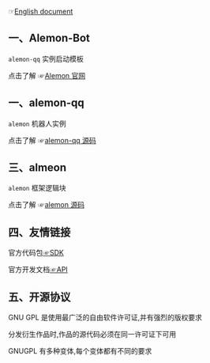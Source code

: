 ☞[English document](./README_English.md)

## 一、Alemon-Bot

`alemon-qq` 实例启动模板

点击了解 ☞[Alemon 官网](http://ningmengchongshui.gitee.io/lemonade)

## 一、alemon-qq

`alemon` 机器人实例

点击了解 ☞[alemon-qq 源码](https://gitee.com/ningmengchongshui/alemon-bot/tree/qq/)

## 三、almeon

`alemon` 框架逻辑块

点击了解 ☞[alemon 源码](https://gitee.com/ningmengchongshui/alemon-bot/tree/core/)

## 四、友情链接

官方代码包[☞SDK](https://github.com/tencent-connect/bot-node-sdk)

官方开发文档[☞API](https://bot.q.qq.com/wiki/develop/nodesdk/guild/guilds.html)

## 五、开源协议

GNU GPL 是使用最广泛的自由软件许可证,并有强烈的版权要求

分发衍生作品时,作品的源代码必须在同一许可证下可用

GNUGPL 有多种变体,每个变体都有不同的要求
